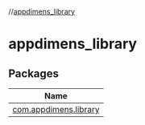 //[appdimens_library](index.md)

# appdimens_library

## Packages

| Name |
|---|
| [com.appdimens.library](appdimens_library/com.appdimens.library/index.md) |
